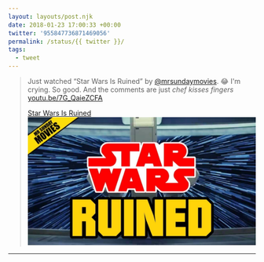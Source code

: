 ```yaml
---
layout: layouts/post.njk
date: 2018-01-23 17:00:33 +00:00
twitter: '955847736871469056'
permalink: /status/{{ twitter }}/
tags: 
  - tweet
---
```


> Just watched “Star Wars Is Ruined” by [@mrsundaymovies](https://twitter.com/mrsundaymovies). 😂 I'm crying. So good. And the comments are just *chef kisses fingers* [youtu.be/7G_QaieZCFA](https://youtu.be/7G_QaieZCFA)
> 
> [<span>Star Wars Is Ruined</span> ![](/img/_youtube/955847736871469056.jpg)](https://youtu.be/7G_QaieZCFA)

---
